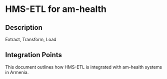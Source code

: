 # HMS-ETL for am-health

## Description

Extract, Transform, Load

## Integration Points

This document outlines how HMS-ETL is integrated with am-health systems in Armenia.
